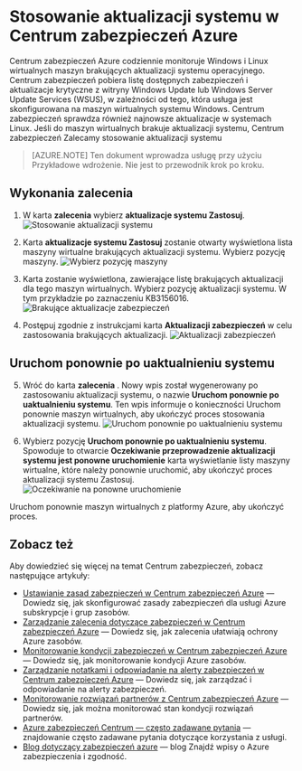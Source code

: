 <properties
   pageTitle="Stosowanie aktualizacji systemu w Centrum zabezpieczeń Azure | Microsoft Azure"
   description="Ten dokument zawiera jak wdrażać zalecenia Centrum zabezpieczeń Azure **Stosowanie aktualizacji systemu** i **Uruchom ponownie po uaktualnieniu systemu**."
   services="security-center"
   documentationCenter="na"
   authors="TerryLanfear"
   manager="MBaldwin"
   editor=""/>

<tags
   ms.service="security-center"
   ms.devlang="na"
   ms.topic="article"
   ms.tgt_pltfrm="na"
   ms.workload="na"
   ms.date="07/29/2016"
   ms.author="terrylan"/>

# <a name="apply-system-updates-in-azure-security-center"></a>Stosowanie aktualizacji systemu w Centrum zabezpieczeń Azure

Centrum zabezpieczeń Azure codziennie monitoruje Windows i Linux wirtualnych maszyn brakujących aktualizacji systemu operacyjnego. Centrum zabezpieczeń pobiera listę dostępnych zabezpieczeń i aktualizacje krytyczne z witryny Windows Update lub Windows Server Update Services (WSUS), w zależności od tego, która usługa jest skonfigurowana na maszyn wirtualnych systemu Windows.  Centrum zabezpieczeń sprawdza również najnowsze aktualizacje w systemach Linux. Jeśli do maszyn wirtualnych brakuje aktualizacji systemu, Centrum zabezpieczeń Zalecamy stosowanie aktualizacji systemu

> [AZURE.NOTE] Ten dokument wprowadza usługę przy użyciu Przykładowe wdrożenie.  Nie jest to przewodnik krok po kroku.

## <a name="implement-the-recommendation"></a>Wykonania zalecenia

1. W karta **zalecenia** wybierz **aktualizacje systemu Zastosuj**.
![Stosowanie aktualizacji systemu][1]

2. Karta **aktualizacje systemu Zastosuj** zostanie otwarty wyświetlona lista maszyny wirtualne brakujących aktualizacji systemu. Wybierz pozycję maszyny.
![Wybierz pozycję maszyny][2]

3. Karta zostanie wyświetlona, zawierające listę brakujących aktualizacji dla tego maszyn wirtualnych. Wybierz pozycję aktualizacji systemu. W tym przykładzie po zaznaczeniu KB3156016.
![Brakujące aktualizacje zabezpieczeń][3]

4. Postępuj zgodnie z instrukcjami karta **Aktualizacji zabezpieczeń** w celu zastosowania brakujących aktualizacji.
![Aktualizacji zabezpieczeń][4]

## <a name="reboot-after-system-updates"></a>Uruchom ponownie po uaktualnieniu systemu

5. Wróć do karta **zalecenia** . Nowy wpis został wygenerowany po zastosowaniu aktualizacji systemu, o nazwie **Uruchom ponownie po uaktualnieniu systemu**. Ten wpis informuje o konieczności Uruchom ponownie maszyn wirtualnych, aby ukończyć proces stosowania aktualizacji systemu.
![Uruchom ponownie po uaktualnieniu systemu][5]

6. Wybierz pozycję **Uruchom ponownie po uaktualnieniu systemu**. Spowoduje to otwarcie **Oczekiwanie przeprowadzenie aktualizacji systemu jest ponowne uruchomienie** karta wyświetlanie listy maszyny wirtualne, które należy ponownie uruchomić, aby ukończyć proces aktualizacji systemu Zastosuj.
![Oczekiwanie na ponowne uruchomienie][6]

Uruchom ponownie maszyn wirtualnych z platformy Azure, aby ukończyć proces.

## <a name="see-also"></a>Zobacz też

Aby dowiedzieć się więcej na temat Centrum zabezpieczeń, zobacz następujące artykuły:

- [Ustawianie zasad zabezpieczeń w Centrum zabezpieczeń Azure](security-center-policies.md) — Dowiedz się, jak skonfigurować zasady zabezpieczeń dla usługi Azure subskrypcje i grup zasobów.
- [Zarządzanie zalecenia dotyczące zabezpieczeń w Centrum zabezpieczeń Azure](security-center-recommendations.md) — Dowiedz się, jak zalecenia ułatwiają ochrony Azure zasobów.
- [Monitorowanie kondycji zabezpieczeń w Centrum zabezpieczeń Azure](security-center-monitoring.md) — Dowiedz się, jak monitorowanie kondycji Azure zasobów.
- [Zarządzanie notatkami i odpowiadanie na alerty zabezpieczeń w Centrum zabezpieczeń Azure](security-center-managing-and-responding-alerts.md) — Dowiedz się, jak zarządzać i odpowiadanie na alerty zabezpieczeń.
- [Monitorowanie rozwiązań partnerów z Centrum zabezpieczeń Azure](security-center-partner-solutions.md) — Dowiedz się, jak można monitorować stan kondycji rozwiązań partnerów.
- [Azure zabezpieczeń Centrum — często zadawane pytania](security-center-faq.md) — znajdowanie często zadawane pytania dotyczące korzystania z usługi.
- [Blog dotyczący zabezpieczeń azure](http://blogs.msdn.com/b/azuresecurity/) — blog Znajdź wpisy o Azure zabezpieczenia i zgodność.

<!--Image references-->
[1]: ./media/security-center-apply-system-updates/recommendation.png
[2]:./media/security-center-apply-system-updates/select-vm.png
[3]: ./media/security-center-apply-system-updates/missing-security-updates.png
[4]: ./media/security-center-apply-system-updates/security-update.png
[5]: ./media/security-center-apply-system-updates/reboot-after-system-updates.png
[6]: ./media/security-center-apply-system-updates/restart-pending.png
